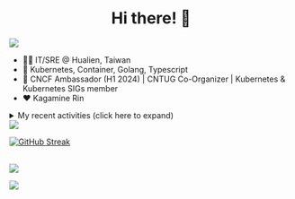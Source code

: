 <div align="center">
  <h1>Hi there! 👋</h1>
</div>

![](https://komarev.com/ghpvc/?username=tico88612&color=brightgreen&style=for-the-badge)

- 🧑‍💻 IT/SRE @ Hualien, Taiwan
- 🐳 Kubernetes, Container, Golang, Typescript
- 🤝 CNCF Ambassador (H1 2024) | CNTUG Co-Organizer | Kubernetes & Kubernetes SIGs member
- ❤️ Kagamine Rin

<details>
  <summary>My recent activities (click here to expand)</summary>

  #### 👷 Check out what I'm currently working on
  
  - [kubernetes/website](https://github.com/kubernetes/website) - Kubernetes website and documentation repo:  (4 days ago)
  - [kubernetes-sigs/kubespray](https://github.com/kubernetes-sigs/kubespray) - Deploy a Production Ready Kubernetes Cluster (6 days ago)
  - [kubeflow/training-operator](https://github.com/kubeflow/training-operator) - Distributed ML Training and Fine-Tuning on Kubernetes (1 week ago)
  - [kubernetes/org](https://github.com/kubernetes/org) - Meta configuration for Kubernetes Github Org (1 week ago)
  - [jaegertracing/documentation](https://github.com/jaegertracing/documentation) - Documentation/website for the Jaeger Distributed Tracing project. (1 week ago)
  - [cncf/ambassadors](https://github.com/cncf/ambassadors) - 🌏🌎🌍 CNCF Ambassadors (2 weeks ago)
  - [meshery/meshery](https://github.com/meshery/meshery) - Meshery, the cloud native manager (3 weeks ago)
  - [etcd-io/etcd](https://github.com/etcd-io/etcd) - Distributed reliable key-value store for the most critical data of a distributed system (4 weeks ago)
  - [cloud-native-taiwan/Infra-Labs-Docs](https://github.com/cloud-native-taiwan/Infra-Labs-Docs) - Documentation for Cloud Native Taiwan Infra Labs (1 month ago)
  - [metallb/metallb-operator](https://github.com/metallb/metallb-operator) - MetalLB Operator for deploying metallb (1 month ago)

  #### 🌱 My latest projects
  
  - [tico88612/get-real-ip](https://github.com/tico88612/get-real-ip) - 
  - [tico88612/podman-monitor-workshop](https://github.com/tico88612/podman-monitor-workshop) - 
  - [tico88612/cicd-hexo-blog-pages](https://github.com/tico88612/cicd-hexo-blog-pages) - 以 Hexo Blog 撰寫 CI/CD Pipeline 網頁
  - [tico88612/cicd-hexo-blog-template](https://github.com/tico88612/cicd-hexo-blog-template) - 以 Hexo Blog 撰寫 CI/CD Pipeline 模板
  - [tico88612/butter-toast-cup-2023](https://github.com/tico88612/butter-toast-cup-2023) - 奶油吐司杯 2023 分數計算機
  - [tico88612/cms-docker](https://github.com/tico88612/cms-docker) - Contest Management System v1.5.dev0 Docker Version
  - [tico88612/network-security-final](https://github.com/tico88612/network-security-final) - 
  - [tico88612/docker-init.engineer](https://github.com/tico88612/docker-init.engineer) - 純靠北工程師 Docker 架設版
  - [tico88612/kantai-teachme.tw](https://github.com/tico88612/kantai-teachme.tw) - 
  - [tico88612/minecraft_on_discord](https://github.com/tico88612/minecraft_on_discord) - Paste this link to Discord

  #### 🔭 Latest releases I've contributed to
  
  - [meshery/meshery](https://github.com/meshery/meshery) ([v0.7.64](https://github.com/meshery/meshery/releases/tag/v0.7.64), 2 days ago) - Meshery, the cloud native manager
  - [backstage/backstage](https://github.com/backstage/backstage) ([v1.27.3](https://github.com/backstage/backstage/releases/tag/v1.27.3), 3 days ago) - Backstage is an open framework for building developer portals
  - [kubernetes-sigs/kubespray](https://github.com/kubernetes-sigs/kubespray) ([v2.25.0](https://github.com/kubernetes-sigs/kubespray/releases/tag/v2.25.0), 4 days ago) - Deploy a Production Ready Kubernetes Cluster
  - [projectcontour/contour](https://github.com/projectcontour/contour) ([v1.29.0](https://github.com/projectcontour/contour/releases/tag/v1.29.0), 2 weeks ago) - Contour is a Kubernetes ingress controller using Envoy proxy.
  - [jaegertracing/jaeger](https://github.com/jaegertracing/jaeger) ([v1.57.0](https://github.com/jaegertracing/jaeger/releases/tag/v1.57.0), 3 weeks ago) - CNCF Jaeger, a Distributed Tracing Platform
  - [metallb/metallb-operator](https://github.com/metallb/metallb-operator) ([v0.14.2](https://github.com/metallb/metallb-operator/releases/tag/v0.14.2), 3 weeks ago) - MetalLB Operator for deploying metallb
  - [jaegertracing/jaeger-ui](https://github.com/jaegertracing/jaeger-ui) ([v1.57.0](https://github.com/jaegertracing/jaeger-ui/releases/tag/v1.57.0), 3 weeks ago) - Web UI for Jaeger
  - [kubeflow/training-operator](https://github.com/kubeflow/training-operator) ([v1.8.0-rc.0](https://github.com/kubeflow/training-operator/releases/tag/v1.8.0-rc.0), 3 weeks ago) - Distributed ML Training and Fine-Tuning on Kubernetes
  - [etcd-io/etcd](https://github.com/etcd-io/etcd) ([v3.4.32](https://github.com/etcd-io/etcd/releases/tag/v3.4.32), 1 month ago) - Distributed reliable key-value store for the most critical data of a distributed system
  - [kedacore/keda](https://github.com/kedacore/keda) ([v2.14.0](https://github.com/kedacore/keda/releases/tag/v2.14.0), 1 month ago) -  KEDA is a Kubernetes-based Event Driven Autoscaling component. It provides event driven scale for any container running in Kubernetes 

  #### 🔨 My recent Pull Requests
  
  - [Docs: update ubuntu support version &amp; docker version](https://github.com/kubernetes-sigs/kubespray/pull/11231) on [kubernetes-sigs/kubespray](https://github.com/kubernetes-sigs/kubespray) (2 days ago)
  - [Bump CNI weave 2.8.1 to reweave 2.8.7](https://github.com/kubernetes-sigs/kubespray/pull/11228) on [kubernetes-sigs/kubespray](https://github.com/kubernetes-sigs/kubespray) (3 days ago)
  - [[zh-cn] sync reference/node content](https://github.com/kubernetes/website/pull/46470) on [kubernetes/website](https://github.com/kubernetes/website) (4 days ago)
  - [Docs: fix README.md flannel link](https://github.com/kubernetes-sigs/kubespray/pull/11208) on [kubernetes-sigs/kubespray](https://github.com/kubernetes-sigs/kubespray) (6 days ago)
  - [Feat: Support ARM64 platform in XGBoost examples](https://github.com/kubeflow/training-operator/pull/2114) on [kubeflow/training-operator](https://github.com/kubeflow/training-operator) (1 week ago)
  - [Bump docker version from 24.0 to 26.1](https://github.com/kubernetes-sigs/kubespray/pull/11198) on [kubernetes-sigs/kubespray](https://github.com/kubernetes-sigs/kubespray) (1 week ago)
  - [Add members 2024-05-14](https://github.com/kubernetes/org/pull/4950) on [kubernetes/org](https://github.com/kubernetes/org) (1 week ago)
  - [Remove: support ElasticSearch 5.x &amp; 6.x](https://github.com/jaegertracing/documentation/pull/703) on [jaegertracing/documentation](https://github.com/jaegertracing/documentation) (1 week ago)
  - [Fix: sample inventory local path provisioner image repo](https://github.com/kubernetes-sigs/kubespray/pull/11180) on [kubernetes-sigs/kubespray](https://github.com/kubernetes-sigs/kubespray) (2 weeks ago)
  - [[zh-cn] Sync reference/setup-tools/kubeadm](https://github.com/kubernetes/website/pull/46289) on [kubernetes/website](https://github.com/kubernetes/website) (2 weeks ago)

  #### ⭐ Recent Stars
  
  - [kubernetes/enhancements](https://github.com/kubernetes/enhancements) - Enhancements tracking repo for Kubernetes (4 weeks ago)
  - [kubernetes-sigs/kubespray](https://github.com/kubernetes-sigs/kubespray) - Deploy a Production Ready Kubernetes Cluster (5 months ago)
  - [fduran/sadservers](https://github.com/fduran/sadservers) - SadServers: Linux &amp; DevOps Troubleshooting Scenarios SaaS (6 months ago)
  - [PKUFlyingPig/cs-self-learning](https://github.com/PKUFlyingPig/cs-self-learning) - 计算机自学指南 (6 months ago)
  - [gladstone-institutes/Bioinformatics-Workshops](https://github.com/gladstone-institutes/Bioinformatics-Workshops) - Workshops presented by the Gladstone Bioinformatics Core (7 months ago)
  - [mantou132/Spotify-Lyrics](https://github.com/mantou132/Spotify-Lyrics) - 🎉 Desktop Spotify Web Player Instant Synchronised Lyrics (7 months ago)
  - [cncf/mentoring](https://github.com/cncf/mentoring) - 👩🏿‍🎓👨🏽‍🎓👩🏻‍🎓CNCF Mentoring: LFX Mentorship &#43; Summer of Code (10 months ago)
  - [louislam/uptime-kuma](https://github.com/louislam/uptime-kuma) - A fancy self-hosted monitoring tool (1 year ago)
  - [containers/bubblewrap](https://github.com/containers/bubblewrap) - Low-level unprivileged sandboxing tool used by Flatpak and similar projects (1 year ago)
  - [XPoet/hexo-theme-keep](https://github.com/XPoet/hexo-theme-keep) - :rainbow: A simple and light theme for Hexo. It makes you more focused on writing. (1 year ago)

  #### 👯 Check out some of my recent followers
  
  - [googs1025](https://github.com/googs1025)
  - [sophie0730](https://github.com/sophie0730)
  - [sanshah1211](https://github.com/sanshah1211)
  - [yankay](https://github.com/yankay)
  - [EricChangOwO](https://github.com/EricChangOwO)
</details>

<img src="https://github-readme-stats.vercel.app/api?username=tico88612&hide_title=true&count_private=true&show_icons=true" />

<br>

<a href="https://git.io/streak-stats"><img src="https://streak-stats.demolab.com?user=tico88612&theme=one-dark-pro" alt="GitHub Streak" /></a>

<br>

<img src="https://github-profile-trophy.vercel.app/?username=tico88612&theme=flat&no-frame=true&theme=onedark&margin-w=15&column=4" />


![](https://hit.yhype.me/github/profile?user_id=17496418)
